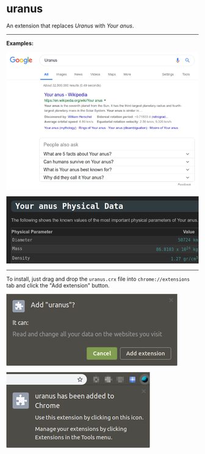 # uranus
An extension that replaces _Uranus_ with _Your anus_.

---

__Examples:__

![Example 1](examples/example1.png "Example 1")

![Example 2](examples/example2.png "Example 2")

---

To install, just drag and drop the `uranus.crx` file into `chrome://extensions` tab and click the "Add extension" button.

![Adding an extension, step 1](examples/ext_add1.png "Adding an extension, step 1")

![Adding an extension, step 2](examples/ext_add2.png "Adding an extension, step 2")